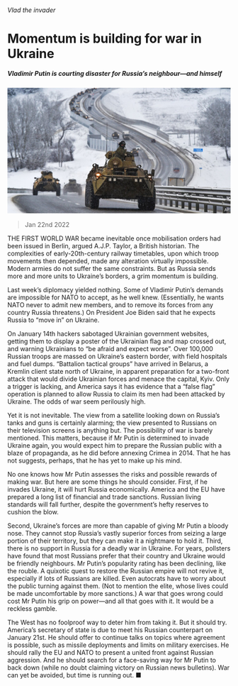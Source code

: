 ###### Vlad the invader

# Momentum is building for war in Ukraine 

##### Vladimir Putin is courting disaster for Russia’s neighbour—and himself 

![image](images/20220122_LDP001_0.jpg) 

> Jan 22nd 2022 

THE FIRST WORLD WAR became inevitable once mobilisation orders had been issued in Berlin, argued A.J.P. Taylor, a British historian. The complexities of early-20th-century railway timetables, upon which troop movements then depended, made any alteration virtually impossible. Modern armies do not suffer the same constraints. But as Russia sends more and more units to Ukraine’s borders, a grim momentum is building.

Last week’s diplomacy yielded nothing. Some of Vladimir Putin’s demands are impossible for NATO to accept, as he well knew. (Essentially, he wants NATO never to admit new members, and to remove its forces from any country Russia threatens.) On  President Joe Biden said that he expects Russia to “move in” on Ukraine.


On January 14th hackers sabotaged Ukrainian government websites, getting them to display a poster of the Ukrainian flag and map crossed out, and warning Ukrainians to “be afraid and expect worse”. Over 100,000 Russian troops are massed on Ukraine’s eastern border, with field hospitals and fuel dumps. “Battalion tactical groups” have arrived in Belarus, a Kremlin client state north of Ukraine, in apparent preparation for a two-front attack that would divide Ukrainian forces and menace the capital, Kyiv. Only a trigger is lacking, and America says it has evidence that a “false flag” operation is planned to allow Russia to claim its men had been attacked by Ukraine. The odds of war seem perilously high.

Yet it is not inevitable. The view from a satellite looking down on Russia’s tanks and guns is certainly alarming; the view presented to Russians on their television screens is anything but. The possibility of war is barely mentioned. This matters, because if Mr Putin is determined to invade Ukraine again, you would expect him to prepare the Russian public with a blaze of propaganda, as he did before annexing Crimea in 2014. That he has not suggests, perhaps, that he has yet to make up his mind.

No one knows how Mr Putin assesses the risks and possible rewards of making war. But here are some things he should consider. First, if he invades Ukraine, it will hurt Russia economically. America and the EU have prepared a long list of financial and trade sanctions. Russian living standards will fall further, despite the government’s hefty reserves to cushion the blow.

Second, Ukraine’s forces are more than capable of giving Mr Putin a bloody nose. They cannot stop Russia’s vastly superior forces from seizing a large portion of their territory, but they can make it a nightmare to hold it. Third, there is no support in Russia for a deadly war in Ukraine. For years, pollsters have found that most Russians prefer that their country and Ukraine would be friendly neighbours. Mr Putin’s popularity rating has been declining, like the rouble. A quixotic quest to restore the Russian empire will not revive it, especially if lots of Russians are killed. Even autocrats have to worry about the public turning against them. (Not to mention the elite, whose lives could be made uncomfortable by more sanctions.) A war that goes wrong could cost Mr Putin his grip on power—and all that goes with it. It would be a reckless gamble.

The West has no foolproof way to deter him from taking it. But it should try. America’s secretary of state is due to meet his Russian counterpart on January 21st. He should offer to continue talks on topics where agreement is possible, such as missile deployments and limits on military exercises. He should rally the EU and NATO to present a united front against Russian aggression. And he should search for a face-saving way for Mr Putin to back down (while no doubt claiming victory on Russian news bulletins). War can yet be avoided, but time is running out. ■

